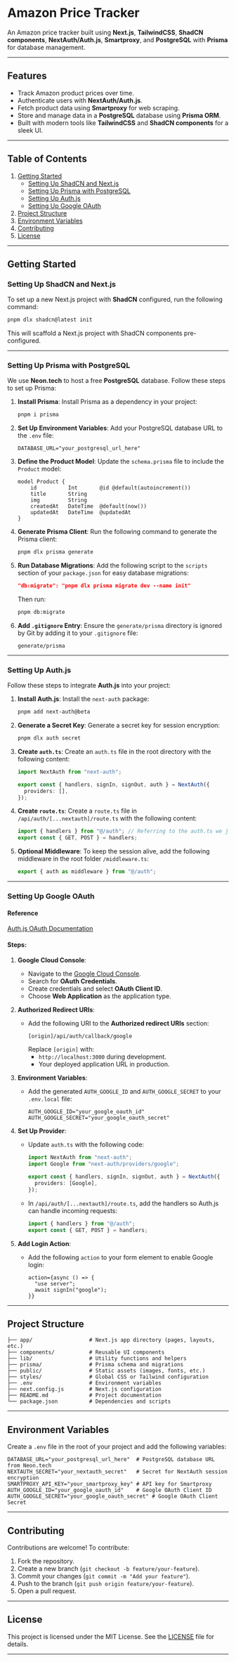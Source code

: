 # Amazon Price Tracker

An Amazon price tracker built using **Next.js**, **TailwindCSS**, **ShadCN components**, **NextAuth/Auth.js**, **Smartproxy**, and **PostgreSQL** with **Prisma** for database management.

---

## Features

- Track Amazon product prices over time.
- Authenticate users with **NextAuth/Auth.js**.
- Fetch product data using **Smartproxy** for web scraping.
- Store and manage data in a **PostgreSQL** database using **Prisma ORM**.
- Built with modern tools like **TailwindCSS** and **ShadCN components** for a sleek UI.

---

## Table of Contents

1. [Getting Started](#getting-started)
   - [Setting Up ShadCN and Next.js](#setting-up-shadcn-and-nextjs)
   - [Setting Up Prisma with PostgreSQL](#setting-up-prisma-with-postgresql)
   - [Setting Up Auth.js](#setting-up-authjs)
   - [Setting Up Google OAuth](#setting-up-google-oauth)
2. [Project Structure](#project-structure)
3. [Environment Variables](#environment-variables)
4. [Contributing](#contributing)
5. [License](#license)

---

## Getting Started

### Setting Up ShadCN and Next.js

To set up a new Next.js project with **ShadCN** configured, run the following command:

```bash
pnpm dlx shadcn@latest init
```

This will scaffold a Next.js project with ShadCN components pre-configured.

---

### Setting Up Prisma with PostgreSQL

We use **Neon.tech** to host a free **PostgreSQL** database. Follow these steps to set up Prisma:

1. **Install Prisma**:
   Install Prisma as a dependency in your project:

   ```bash
   pnpm i prisma
   ```

2. **Set Up Environment Variables**:
   Add your PostgreSQL database URL to the `.env` file:

   ```env
   DATABASE_URL="your_postgresql_url_here"
   ```

3. **Define the Product Model**:
   Update the `schema.prisma` file to include the `Product` model:

   ```prisma
   model Product {
       id          Int       @id @default(autoincrement())
       title       String
       img         String
       createdAt   DateTime  @default(now())
       updatedAt   DateTime  @updatedAt
   }
   ```

4. **Generate Prisma Client**:
   Run the following command to generate the Prisma client:

   ```bash
   pnpm dlx prisma generate
   ```

5. **Run Database Migrations**:
   Add the following script to the `scripts` section of your `package.json` for easy database migrations:

   ```json
   "db:migrate": "pnpm dlx prisma migrate dev --name init"
   ```

   Then run:

   ```bash
   pnpm db:migrate
   ```

6. **Add `.gitignore` Entry**:
   Ensure the `generate/prisma` directory is ignored by Git by adding it to your `.gitignore` file:

   ```
   generate/prisma
   ```

---

### Setting Up Auth.js

Follow these steps to integrate **Auth.js** into your project:

1. **Install Auth.js**:
   Install the `next-auth` package:

   ```bash
   pnpm add next-auth@beta
   ```

2. **Generate a Secret Key**:
   Generate a secret key for session encryption:

   ```bash
   pnpm dlx auth secret
   ```

3. **Create `auth.ts`**:
   Create an `auth.ts` file in the root directory with the following content:

   ```ts
   import NextAuth from "next-auth";

   export const { handlers, signIn, signOut, auth } = NextAuth({
     providers: [],
   });
   ```

4. **Create `route.ts`**:
   Create a `route.ts` file in `/api/auth/[...nextauth]/route.ts` with the following content:

   ```ts
   import { handlers } from "@/auth"; // Referring to the auth.ts we just created
   export const { GET, POST } = handlers;
   ```

5. **Optional Middleware**:
   To keep the session alive, add the following middleware in the root folder `/middleware.ts`:

   ```ts
   export { auth as middleware } from "@/auth";
   ```

---

### Setting Up Google OAuth

#### Reference

[Auth.js OAuth Documentation](https://authjs.dev/getting-started/authentication/oauth)

#### Steps:

1. **Google Cloud Console**:

   - Navigate to the [Google Cloud Console](https://console.cloud.google.com/).
   - Search for **OAuth Credentials**.
   - Create credentials and select **OAuth Client ID**.
   - Choose **Web Application** as the application type.

2. **Authorized Redirect URIs**:

   - Add the following URI to the **Authorized redirect URIs** section:
     ```
     [origin]/api/auth/callback/google
     ```
     Replace `[origin]` with:
     - `http://localhost:3000` during development.
     - Your deployed application URL in production.

3. **Environment Variables**:

   - Add the generated `AUTH_GOOGLE_ID` and `AUTH_GOOGLE_SECRET` to your `.env.local` file:
     ```env
     AUTH_GOOGLE_ID="your_google_oauth_id"
     AUTH_GOOGLE_SECRET="your_google_oauth_secret"
     ```

4. **Set Up Provider**:

   - Update `auth.ts` with the following code:

     ```ts
     import NextAuth from "next-auth";
     import Google from "next-auth/providers/google";

     export const { handlers, signIn, signOut, auth } = NextAuth({
       providers: [Google],
     });
     ```

   - In `/api/auth/[...nextauth]/route.ts`, add the handlers so Auth.js can handle incoming requests:

     ```ts
     import { handlers } from "@/auth";
     export const { GET, POST } = handlers;
     ```

5. **Add Login Action**:

   - Add the following `action` to your form element to enable Google login:

     ```tsx
     action={async () => {
       "use server";
       await signIn("google");
     }}
     ```

---

## Project Structure

```
├── app/                  # Next.js app directory (pages, layouts, etc.)
├── components/           # Reusable UI components
├── lib/                  # Utility functions and helpers
├── prisma/               # Prisma schema and migrations
├── public/               # Static assets (images, fonts, etc.)
├── styles/               # Global CSS or Tailwind configuration
├── .env                  # Environment variables
├── next.config.js        # Next.js configuration
├── README.md             # Project documentation
└── package.json          # Dependencies and scripts
```

---

## Environment Variables

Create a `.env` file in the root of your project and add the following variables:

```env
DATABASE_URL="your_postgresql_url_here"  # PostgreSQL database URL from Neon.tech
NEXTAUTH_SECRET="your_nextauth_secret"   # Secret for NextAuth session encryption
SMARTPROXY_API_KEY="your_smartproxy_key" # API key for Smartproxy
AUTH_GOOGLE_ID="your_google_oauth_id"    # Google OAuth Client ID
AUTH_GOOGLE_SECRET="your_google_oauth_secret" # Google OAuth Client Secret
```

---

## Contributing

Contributions are welcome! To contribute:

1. Fork the repository.
2. Create a new branch (`git checkout -b feature/your-feature`).
3. Commit your changes (`git commit -m "Add your feature"`).
4. Push to the branch (`git push origin feature/your-feature`).
5. Open a pull request.

---

## License

This project is licensed under the MIT License. See the [LICENSE](LICENSE) file for details.

---
